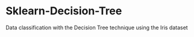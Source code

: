 # Sklearn-Decision-Tree
Data classification with the Decision Tree technique using the Iris dataset
